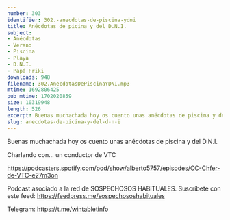 ```yaml
---
number: 303
identifier: 302.-anecdotas-de-piscina-ydni
title: Anécdotas de picina y del D.N.I.
subject:
- Anécdotas
- Verano
- Piscina
- Playa
- D.N.I.
- Papá Friki
downloads: 948
filename: 302.AnecdotasDePiscinaYDNI.mp3
mtime: 1692806425
pub_mtime: 1702020859
size: 10319948
length: 526
excerpt: Buenas muchachada hoy os cuento unas anécdotas de piscina y del D.N.I.
slug: anecdotas-de-picina-y-del-d-n-i
---
```

Buenas muchachada hoy os cuento unas anécdotas de piscina y del D.N.I.   

Charlando con... un conductor de VTC

https://podcasters.spotify.com/pod/show/alberto5757/episodes/CC-Chfer-de-VTC-e27m3on  

Podcast asociado a la red de SOSPECHOSOS HABITUALES. Suscríbete con este feed: https://feedpress.me/sospechososhabituales

Telegram: https://t.me/wintabletinfo